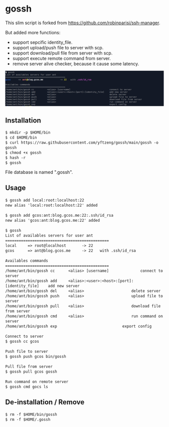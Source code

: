 # gossh

This slim script is forked from https://github.com/robinparisi/ssh-manager.

But added more functions:
  - support sepcific identity_file.
  - support upload/push file to server with scp.
  - support download/pull file from server with scp.
  - support execute remote command from server.
  - remove server alive checker, because it cause some latency.

![screenshot](https://raw.githubusercontent.com/yftzeng/gossh/main/images/Screenshot-example.png)

## Installation

    $ mkdir -p $HOME/bin
    $ cd $HOME/bin
    $ curl https://raw.githubusercontent.com/yftzeng/gossh/main/gossh -o gossh
    $ chmod +x gossh
    $ hash -r
    $ gossh

File database is named ".gossh".

## Usage

    $ gossh add local:root:localhost:22
    new alias 'local:root:localhost:22' added

    $ gossh add gcos:ant:blog.gcos.me:22:.ssh/id_rsa
    new alias 'gcos:ant:blog.gcos.me:22' added

    $ gossh
    List of availables servers for user ant
    ==============================================
    local	  => root@localhost		  -> 22
    gcos	  => ant@blog.gcos.me	  -> 22	  with .ssh/id_rsa

    Availables commands
    ==============================================
	/home/ant/bin/gossh cc		<alias> [username]				connect to server
	/home/ant/bin/gossh add		<alias>:<user>:<host>:[port]:[identity_file]	add new server
	/home/ant/bin/gossh del		<alias>						delete server
	/home/ant/bin/gossh push	<alias>						upload file to server
	/home/ant/bin/gossh pull	<alias>						download file from server
	/home/ant/bin/gossh cmd		<alias>						run command on server
	/home/ant/bin/gossh exp								export config

    Connect to server
    $ gossh cc gcos

    Push file to server
    $ gossh push gcos bin/gossh

    Pull file from server
    $ gossh pull gcos gossh

    Run command on remote server
    $ gossh cmd gocs ls

## De-installation / Remove

    $ rm -f $HOME/bin/gossh
    $ rm -f $HOME/.gossh

